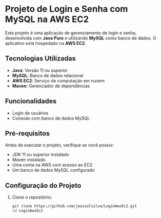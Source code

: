 # Projeto de Login e Senha com MySQL na AWS EC2

Este projeto é uma aplicação de gerenciamento de login e senha, desenvolvida com **Java Puro** e utilizando **MySQL** como banco de dados. O aplicativo está hospedado na **AWS EC2**.

## Tecnologias Utilizadas

- **Java**: Versão 11 ou superior
- **MySQL**: Banco de dados relacional
- **AWS EC2**: Serviço de computação em nuvem
- **Maven**: Gerenciador de dependências

## Funcionalidades
- Login de usuários
- Conexão com banco de dados MySQL

## Pré-requisitos

Antes de executar o projeto, verifique se você possui:

- JDK 11 ou superior instalado
- Maven instalado
- Uma conta na AWS com acesso ao EC2
- Um banco de dados MySQL configurado

## Configuração do Projeto

1. Clone o repositório:

   ```bash
   git clone https://github.com/jaasielsilva/LoginAwsEc2.git
   cd LoginAwsEc2
